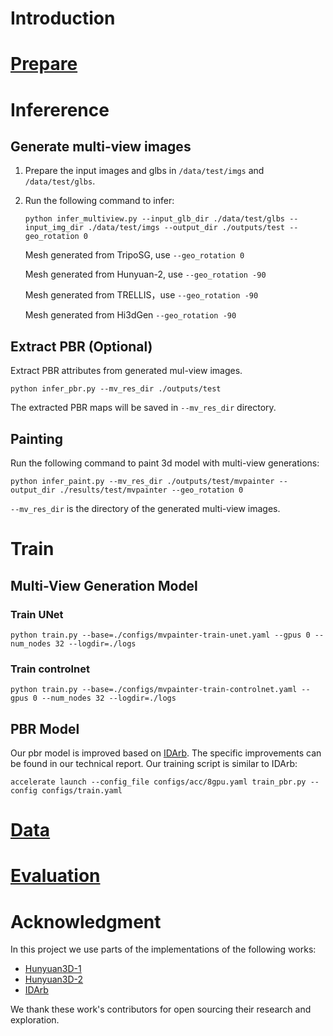 # Introduction

# [Prepare](./MVPainter/INSTALL.md)

# Infererence
## Generate multi-view images

1. Prepare the input images and glbs in `/data/test/imgs` and `/data/test/glbs`.

2. Run the following command to infer:
    ```
    python infer_multiview.py --input_glb_dir ./data/test/glbs --input_img_dir ./data/test/imgs --output_dir ./outputs/test --geo_rotation 0
    ```




    Mesh generated from TripoSG, use `--geo_rotation 0`

    Mesh generated from Hunyuan-2, use `--geo_rotation -90`

    Mesh generated from TRELLIS，use  `--geo_rotation -90`

    Mesh generated from Hi3dGen  `--geo_rotation -90`


## Extract PBR (Optional)
Extract PBR attributes from generated mul-view images.

```
python infer_pbr.py --mv_res_dir ./outputs/test
```

The extracted PBR maps will be saved in `--mv_res_dir` directory.



## Painting

Run the following command to paint 3d model with multi-view generations:

```
python infer_paint.py --mv_res_dir ./outputs/test/mvpainter --output_dir ./results/test/mvpainter --geo_rotation 0
```

`--mv_res_dir` is the directory of the generated multi-view images.



# Train
## Multi-View Generation Model
### Train UNet
```
python train.py --base=./configs/mvpainter-train-unet.yaml --gpus 0 --num_nodes 32 --logdir=./logs
```

### Train controlnet
```
python train.py --base=./configs/mvpainter-train-controlnet.yaml --gpus 0 --num_nodes 32 --logdir=./logs
```

## PBR Model
Our pbr model is improved based on [IDArb](https://github.com/Lizb6626/IDArb). The specific improvements can be found in our technical report. Our training script is similar to IDArb:

```
accelerate launch --config_file configs/acc/8gpu.yaml train_pbr.py --config configs/train.yaml

```
# [Data](./data_process/README.md)

# [Evaluation](./MVPainter/evaluation/README.md)



# Acknowledgment

In this project we use parts of the implementations of the following works:
- [Hunyuan3D-1](https://github.com/Tencent/Hunyuan3D-1)
- [Hunyuan3D-2](https://github.com/Tencent/Hunyuan3D-2)
- [IDArb](https://github.com/Lizb6626/IDArb)

We thank these work's contributors for open sourcing their research and exploration.